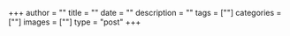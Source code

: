 +++
author = ""
title = ""
date = ""
description = ""
tags = [""]
categories = [""]
images = [""]
type = "post"
+++
